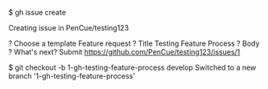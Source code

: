 $ gh issue create

Creating issue in PenCue/testing123

? Choose a template Feature request
? Title Testing Feature Process
? Body <Received>
? What's next? Submit
https://github.com/PenCue/testing123/issues/1

$ git checkout -b 1-gh-testing-feature-process develop
Switched to a new branch '1-gh-testing-feature-process'